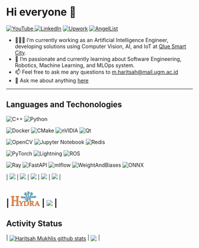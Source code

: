 # Hi everyone :wave:
[![YouTube](https://img.shields.io/badge/YouTube-%23FF0000.svg?style=for-the-badge&logo=YouTube&logoColor=white)
](https://www.youtube.com/channel/UChu7-nbJ65o8RTDaW2ck5vA)
[![LinkedIn](https://img.shields.io/badge/LinkedIn-0077B5?style=for-the-badge&logo=linkedin&logoColor=white)](https://www.linkedin.com/in/haritsahm19830/)
[![Upwork](https://img.shields.io/badge/UpWork-6FDA44?style=for-the-badge&logo=Upwork&logoColor=white)](https://www.upwork.com/workwith/muhammadharitsahm)
[![AngelList](https://img.shields.io/badge/AngelList-%23D4D4D4.svg?style=for-the-badge&logo=AngelList&logoColor=black)
](https://angel.co/u/m-haritsah)

- 👨🏻‍💻 I’m currently working as an Artificial Intelligence Engineer, developing solutions using Computer Vision, AI, and IoT at [Qlue Smart City](https://www.qlue.co.id/).
- 🔬 I’m passionate and currently learning about Software Engineering, Robotics, Machine Learning, and MLOps system.
- 📫 Feel free to ask me any questions to m.haritsah@mail.ugm.ac.id
- 💬 Ask me about anything [here](https://github.com/haritsahm/haritsahm/issues)

---
## Languages and Techonologies

![C++](https://img.shields.io/badge/C%2B%2B-00599C?style=for-the-badge&logo=c%2B%2B&logoColor=white)
![Python](https://img.shields.io/badge/Python-3776AB?style=for-the-badge&logo=python&logoColor=white)

![Docker](https://img.shields.io/badge/docker-%230db7ed.svg?style=for-the-badge&logo=docker&logoColor=white)
![CMake](https://img.shields.io/badge/CMake-%23008FBA.svg?style=for-the-badge&logo=cmake&logoColor=white)
![nVIDIA](https://img.shields.io/badge/nVIDIA-%2376B900.svg?style=for-the-badge&logo=nVIDIA&logoColor=white)
![Qt](https://img.shields.io/badge/Qt-%23217346.svg?style=for-the-badge&logo=Qt&logoColor=white)

![OpenCV](https://img.shields.io/badge/opencv-%23white.svg?style=for-the-badge&logo=opencv&logoColor=white)
![Jupyter Notebook](https://img.shields.io/badge/jupyter-%23FA0F00.svg?style=for-the-badge&logo=jupyter&logoColor=white)
![Redis](https://img.shields.io/badge/redis-%23DD0031.svg?style=for-the-badge&logo=redis&logoColor=white)

![PyTorch](https://img.shields.io/badge/PyTorch-%23EE4C2C.svg?style=for-the-badge&logo=PyTorch&logoColor=white)
![Lightning](https://img.shields.io/badge/Lightning-792ee5?style=for-the-badge&logo=pytorchlightning&logoColor=white)
![ROS](https://img.shields.io/badge/ros-%230A0FF9.svg?style=for-the-badge&logo=ros&logoColor=white)

![Ray](https://img.shields.io/badge/ray-008DE4?style=for-the-badge&logo=ray&logoColor=white)
![FastAPI](https://img.shields.io/badge/FastAPI-005571?style=for-the-badge&logo=fastapi)
![mlflow](https://img.shields.io/badge/mlflow-%23d9ead3.svg?style=for-the-badge&logo=numpy&logoColor=blue)
![WeightAndBiases](https://img.shields.io/badge/W&B-F6C915?style=for-the-badge&logo=weightsandbiases&logoColor=black)
![ONNX](https://img.shields.io/badge/ONNX-A6A9AA?style=for-the-badge&logo=onnx&logoColor=white)

| <img src="https://user-images.githubusercontent.com/13848158/155354483-75d9853f-7154-4d95-8190-9ad7a73d6654.png" width="40" />
| <img src="https://pbs.twimg.com/profile_images/1613861791515164672/B0KbTzkx_400x400.jpg" width="40">
| <img src="https://media.licdn.com/dms/image/C4D0BAQGymruMZwClxw/company-logo_200_200/0/1668685446449?e=2147483647&v=beta&t=-behWvv4hZ9QFMkomDJQKTGhuheYxAiGMPLr_rKbmaQ" width="40">
| <img src="https://github.com/voxel51/fiftyone/blob/develop/docs/source/_static/images/voxel51_300dpi.png?raw=true" width="40" style="background-color:white">
| <img src="https://github.com/dagster-io/dagster/blob/master/docs/next/public/assets/logos/small.png?raw=true" height="40" style="background-color:white">
|

| <img src="https://raw.githubusercontent.com/facebookresearch/hydra/53d07f56a272485cc81596d23aad33e18e007091/website/static/img/Hydra-Readme-logo1.svg" height="40" style="background-color:white">
| <img src="https://upload.wikimedia.org/wikipedia/commons/c/cd/Boost.png?20190727052955" height="40" style="background-color:white">
|
---
## Activity Status

| <a href="https://github.com/anuraghazra/github-readme-stats"><img align="center" src="https://github-readme-stats.vercel.app/api?username=haritsahm&show_icons=true&include_all_commits=true&theme=swift&hide_border=true&count_private=true" alt="Haritsah Mukhlis github stats" /></a> | <a href="https://github.com/anuraghazra/github-readme-stats"><img align="center" src="https://github-readme-stats.vercel.app/api/top-langs/?username=haritsahm&layout=compact&theme=buefy&hide_border=true" /></a> |
